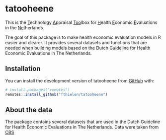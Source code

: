 
<!-- README.md is generated from README.Rmd. Please edit that file -->

# tatooheene

This is the <u>T</u>echnology <u>A</u>ppraisal <u>Too</u>lbox for
<u>H</u>ealth <u>E</u>conomic <u>E</u>valuations in the
<u>Ne</u>therlands.

The goal of this package is to make health economic evaluation models in
R easier and clearer. It provides several datasets and functions that
are needed when building models based on the Dutch Guideline for Health
Economic Evaluations in The Netherlands.

## Installation

You can install the development version of tatooheene from
[GitHub](https://github.com/) with:

``` r
# install.packages("remotes")
remotes::install_github("fthielen/tatooheene")
```

## About the data

The package contains several datasets that are used in the Dutch
Guideline for Health Economic Evaluations in The Netherlands. Data were
taken from [CBS](www.cbs.nl)

